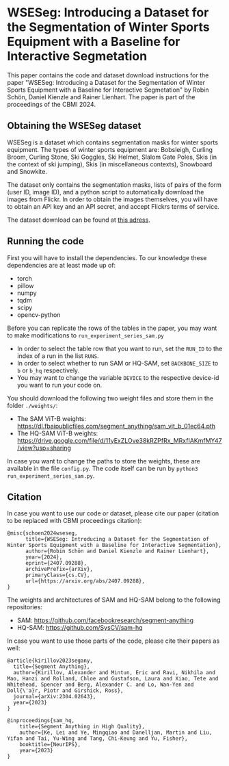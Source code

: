 # WSESeg: Introducing a Dataset for the Segmentation of Winter Sports Equipment with a Baseline for Interactive Segmetation
This paper contains the code and dataset download instructions for the paper "WSESeg: Introducing
a Dataset for the Segmentation of Winter Sports Equipment with a Baseline for Interactive Segmetation" by 
Robin Schön, Daniel Kienzle and Rainer Lienhart. The paper is part of the proceedings of the CBMI 2024. 

## Obtaining the WSESeg dataset
WSESeg is a dataset which contains segmentation masks for winter sports equipment. The types of winter 
sports equipment are: Bobsleigh, Curling Broom, Curling Stone, Ski Goggles, Ski Helmet, Slalom Gate Poles, 
Skis (in the context of ski jumping), Skis (in miscellaneous contexts), Snowboard and Snowkite. 

The dataset only contains the segmentation masks, lists of pairs of the form (user ID, image ID), and a 
python script to automatically download the images from Flickr. In order to obtain the images themselves, 
you will have to obtain an API key and an API secret, and accept Flickrs terms of service. 

The dataset download can be found at [this adress](https://myweb.rz.uni-augsburg.de/~schoerob/datasets/wseseg/wseseg.html). 

## Running the code 
First you will have to install the dependencies. To our knowledge these dependencies are at least made up of:
- torch
- pillow
- numpy
- tqdm
- scipy
- opencv-python

Before you can replicate the rows of the tables in the paper, you may want to make modifications to `run_experiment_series_sam.py`
- In order to select the table row that you want to run, set the `RUN_ID` to the index of a run in the list `RUNS`. 
- In order to select whether to run SAM or HQ-SAM, set `BACKBONE_SIZE` to `b` or `b_hq` respectively. 
- You may want to change the variable `DEVICE` to the respective device-id you want to run your code on.

You should download the following two weight files and store them in the folder `./weights/`: 
- The SAM ViT-B weights: https://dl.fbaipublicfiles.com/segment_anything/sam_vit_b_01ec64.pth 
- The HQ-SAM ViT-B weights: https://drive.google.com/file/d/11yExZLOve38kRZPfRx_MRxfIAKmfMY47/view?usp=sharing 

In case you want to change the paths to store the weights, these are available in the file `config.py`. 
The code itself can be run by `python3 run_experiment_series_sam.py`. 

## Citation
In case you want to use our code or dataset, please cite our paper 
(citation to be replaced with CBMI proceedings citation): 
```
@misc{schoen2024wseseg,
      title={WSESeg: Introducing a Dataset for the Segmentation of Winter Sports Equipment with a Baseline for Interactive Segmentation},
      author={Robin Schön and Daniel Kienzle and Rainer Lienhart},
      year={2024},
      eprint={2407.09288},
      archivePrefix={arXiv},
      primaryClass={cs.CV},
      url={https://arxiv.org/abs/2407.09288},
}
``` 
The weights and architectures of SAM and HQ-SAM belong to the following repositories: 
- SAM: https://github.com/facebookresearch/segment-anything
- HQ-SAM: https://github.com/SysCV/sam-hq

In case you want to use those parts of the code, please cite their papers as well: 
```
@article{kirillov2023segany,
  title={Segment Anything},
  author={Kirillov, Alexander and Mintun, Eric and Ravi, Nikhila and Mao, Hanzi and Rolland, Chloe and Gustafson, Laura and Xiao, Tete and Whitehead, Spencer and Berg, Alexander C. and Lo, Wan-Yen and Doll{\'a}r, Piotr and Girshick, Ross},
  journal={arXiv:2304.02643},
  year={2023}
}

@inproceedings{sam_hq,
    title={Segment Anything in High Quality},
    author={Ke, Lei and Ye, Mingqiao and Danelljan, Martin and Liu, Yifan and Tai, Yu-Wing and Tang, Chi-Keung and Yu, Fisher},
    booktitle={NeurIPS},
    year={2023}
}  
```